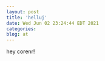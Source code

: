 ```yaml
---
layout: post
title: 'helluj'
date: Wed Jun 02 23:24:44 EDT 2021
categories: 
blog: at
---
```

hey corenr!